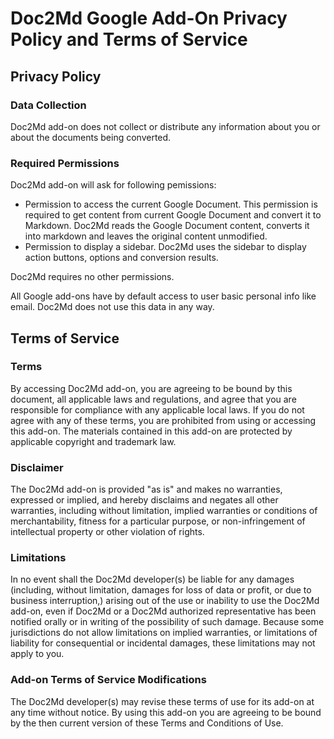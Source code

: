 # Doc2Md Google Add-On Privacy Policy and Terms of Service

## Privacy Policy

### Data Collection
Doc2Md add-on does not collect or distribute any information about you or about the documents being converted.

### Required Permissions
Doc2Md add-on will ask for following pemissions:
- Permission to access the current Google Document. This permission is required to get content from current Google Document and convert it to Markdown. Doc2Md reads the Google Document content, converts it into markdown and leaves the original content unmodified.
- Permission to display a sidebar. Doc2Md uses the sidebar to display action buttons, options and conversion results.

Doc2Md requires no other permissions.

All Google add-ons have by default access to user basic personal info like email. Doc2Md does not use this data in any way.

## Terms of Service
### Terms
By accessing Doc2Md add-on, you are agreeing to be bound by this document, all applicable laws and regulations, and agree that you are responsible for compliance with any applicable local laws. If you do not agree with any of these terms, you are prohibited from using or accessing this add-on. The materials contained in this add-on are protected by applicable copyright and trademark law.

### Disclaimer
The Doc2Md add-on is provided "as is" and makes no warranties, expressed or implied, and hereby disclaims and negates all other warranties, including without limitation, implied warranties or conditions of merchantability, fitness for a particular purpose, or non-infringement of intellectual property or other violation of rights. 

### Limitations
In no event shall the Doc2Md developer(s) be liable for any damages (including, without limitation, damages for loss of data or profit, or due to business interruption,) arising out of the use or inability to use the Doc2Md add-on, even if Doc2Md or a Doc2Md authorized representative has been notified orally or in writing of the possibility of such damage. Because some jurisdictions do not allow limitations on implied warranties, or limitations of liability for consequential or incidental damages, these limitations may not apply to you.

### Add-on Terms of Service Modifications
The Doc2Md developer(s) may revise these terms of use for its add-on at any time without notice. By using this add-on you are agreeing to be bound by the then current version of these Terms and Conditions of Use.